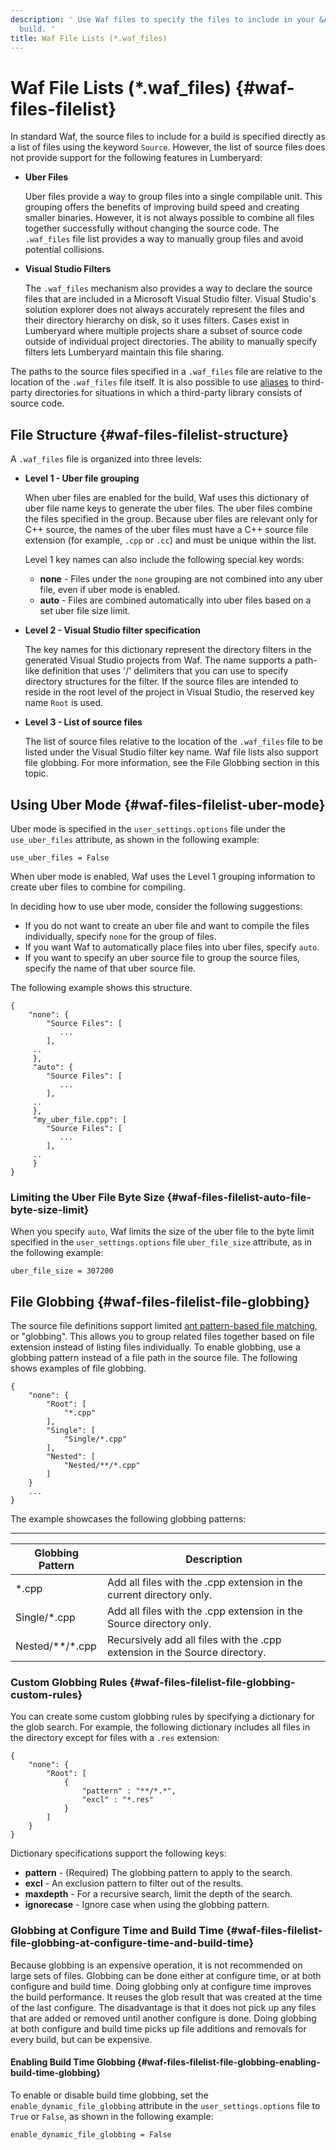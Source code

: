 ```yaml
---
description: ' Use Waf files to specify the files to include in your &ALYlong; game
  build. '
title: Waf File Lists (*.waf_files)
---
```

# Waf File Lists \(\*\.waf\_files\) {#waf-files-filelist}

In standard Waf, the source files to include for a build is specified directly as a list of files using the keyword `Source`\. However, the list of source files does not provide support for the following features in Lumberyard:
+ **Uber Files**

  Uber files provide a way to group files into a single compilable unit\. This grouping offers the benefits of improving build speed and creating smaller binaries\. However, it is not always possible to combine all files together successfully without changing the source code\. The `.waf_files` file list provides a way to manually group files and avoid potential collisions\.
+ **Visual Studio Filters**

  The `.waf_files` mechanism also provides a way to declare the source files that are included in a Microsoft Visual Studio filter\. Visual Studio's solution explorer does not always accurately represent the files and their directory hierarchy on disk, so it uses filters\. Cases exist in Lumberyard where multiple projects share a subset of source code outside of individual project directories\. The ability to manually specify filters lets Lumberyard maintain this file sharing\.

The paths to the source files specified in a `.waf_files` file are relative to the location of the `.waf_files` file itself\. It is also possible to use [aliases](/docs/userguide/waf/third-party-library-configurations#waf-third-party-library-configurations-using-aliases) to third\-party directories for situations in which a third\-party library consists of source code\.

## File Structure {#waf-files-filelist-structure}

A `.waf_files` file is organized into three levels:
+ **Level 1 - Uber file grouping**

  When uber files are enabled for the build, Waf uses this dictionary of uber file name keys to generate the uber files\. The uber files combine the files specified in the group\. Because uber files are relevant only for C\+\+ source, the names of the uber files must have a C\+\+ source file extension \(for example, `.cpp` or `.cc`\) and must be unique within the list\.

  Level 1 key names can also include the following special key words:
  + **none** - Files under the `none` grouping are not combined into any uber file, even if uber mode is enabled\.
  + **auto** - Files are combined automatically into uber files based on a set uber file size limit\.
+ **Level 2 - Visual Studio filter specification**

  The key names for this dictionary represent the directory filters in the generated Visual Studio projects from Waf\. The name supports a path\-like definition that uses '/' delimiters that you can use to specify directory structures for the filter\. If the source files are intended to reside in the root level of the project in Visual Studio, the reserved key name `Root` is used\.
+ **Level 3 - List of source files**

  The list of source files relative to the location of the `.waf_files` file to be listed under the Visual Studio filter key name\. Waf file lists also support file globbing\. For more information, see the File Globbing section in this topic\.

## Using Uber Mode {#waf-files-filelist-uber-mode}

Uber mode is specified in the `user_settings.options` file under the `use_uber_files` attribute, as shown in the following example:

```
use_uber_files = False
```

When uber mode is enabled, Waf uses the Level 1 grouping information to create uber files to combine for compiling\.

In deciding how to use uber mode, consider the following suggestions:
+ If you do not want to create an uber file and want to compile the files individually, specify `none` for the group of files\.
+ If you want Waf to automatically place files into uber files, specify `auto`\.
+ If you want to specify an uber source file to group the source files, specify the name of that uber source file\.

The following example shows this structure\.

```
{
    "none": {
        "Source Files": [
           ...
        ],
     ..
     },
     "auto": {
        "Source Files": [
           ...
        ],
     ..
     },
     "my_uber_file.cpp": [
        "Source Files": [
           ...
        ],
     ..
     }
}
```

### Limiting the Uber File Byte Size {#waf-files-filelist-auto-file-byte-size-limit}

When you specify `auto`, Waf limits the size of the uber file to the byte limit specified in the `user_settings.options` file `uber_file_size` attribute, as in the following example:

```
uber_file_size = 307200
```

## File Globbing {#waf-files-filelist-file-globbing}

The source file definitions support limited [ant pattern\-based file matching](https://ant.apache.org/manual/dirtasks.html), or "globbing"\. This allows you to group related files together based on file extension instead of listing files individually\. To enable globbing, use a globbing pattern instead of a file path in the source file\. The following shows examples of file globbing\.

```
{
    "none": {
        "Root": [
            "*.cpp"
        ],
        "Single": [
            "Single/*.cpp"
        ],
        "Nested": [
            "Nested/**/*.cpp"
        ]
    }
    ...
}
```

The example showcases the following globbing patterns:


****

| Globbing Pattern | Description |
| --- | --- |
| \*\.cpp | Add all files with the \.cpp extension in the current directory only\. |
| Single/\*\.cpp | Add all files with the \.cpp extension in the Source directory only\. |
| Nested/\*\*/\*\.cpp | Recursively add all files with the \.cpp extension in the Source directory\. |

### Custom Globbing Rules {#waf-files-filelist-file-globbing-custom-rules}

You can create some custom globbing rules by specifying a dictionary for the glob search\. For example, the following dictionary includes all files in the directory except for files with a `.res` extension:

```
{
    "none": {
        "Root": [
            {
                "pattern" : "**/*.*",
                "excl" : "*.res"
            }
        ]
    }
}
```

Dictionary specifications support the following keys:
+ **pattern** - \(Required\) The globbing pattern to apply to the search\.
+ **excl** - An exclusion pattern to filter out of the results\.
+ **maxdepth** - For a recursive search, limit the depth of the search\.
+ **ignorecase** - Ignore case when using the globbing pattern\.

### Globbing at Configure Time and Build Time {#waf-files-filelist-file-globbing-at-configure-time-and-build-time}

Because globbing is an expensive operation, it is not recommended on large sets of files\. Globbing can be done either at configure time, or at both configure and build time\. Doing globbing only at configure time improves the build performance\. It reuses the glob result that was created at the time of the last configure\. The disadvantage is that it does not pick up any files that are added or removed until another configure is done\. Doing globbing at both configure and build time picks up file additions and removals for every build, but can be expensive\.

#### Enabling Build Time Globbing {#waf-files-filelist-file-globbing-enabling-build-time-globbing}

To enable or disable build time globbing, set the `enable_dynamic_file_globbing` attribute in the `user_settings.options` file to `True` or `False`, as shown in the following example:

```
enable_dynamic_file_globbing = False
```
